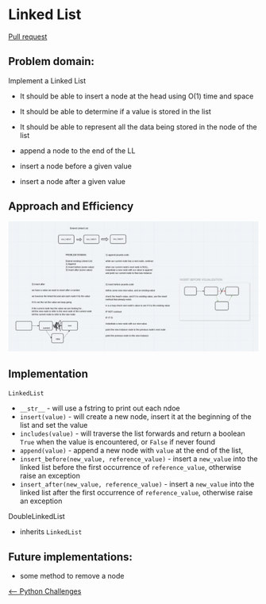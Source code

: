 # Linked List

[Pull request](https://github.com/skrambelled/data-structures-and-algorithms/pull/21)

## Problem domain:

Implement a Linked List

* It should be able to insert a node at the head using O(1) time and space
* It should be able to determine if a value is stored in the list
* It should be able to represent all the data being stored in the node of the list

* append a node to the end of the LL
* insert a node before a given value
* insert a node after a given value

## Approach and Efficiency

![whiteboard of insert](LL_insert_before_after.png)

## Implementation

`LinkedList`

* `__str__` - will use a fstring to print out each ndoe
* `insert(value)` - will create a new node, insert it at the beginning of the list and set the value
* `includes(value)` - will traverse the list forwards and return a boolean `True` when the value is encountered, or `False` if never found
* `append(value)` - append a new node with `value` at the end of the list,
* `insert_before(new_value, reference_value)` - insert a `new_value` into the linked list before the first occurrence of `reference_value`, otherwise raise an exception
* `insert_after(new_value, reference_value)` - insert a `new_value` into the linked list after the first occurrence of `reference_value`, otherwise raise an exception

DoubleLinkedList

* inherits `LinkedList`

## Future implementations:

* some method to remove a node

[<-- Python Challenges](../README.md)
